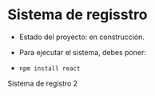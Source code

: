 <h1>Sistema de regisstro</h1>

- Estado del proyecto: en construcción.

- Para ejecutar el sistema, debes poner:

- ``` npm install react ```

Sistema de registro 2
